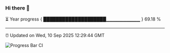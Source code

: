 ### Hi there 👋

⏳ Year progress { ████████████████████▁▁▁▁▁▁▁▁▁▁ } 69.18 %

---

⏰ Updated on Wed, 10 Sep 2025 12:29:44 GMT

![Progress Bar CI](https://github.com/liununu/liununu/workflows/Progress%20Bar%20CI/badge.svg)
